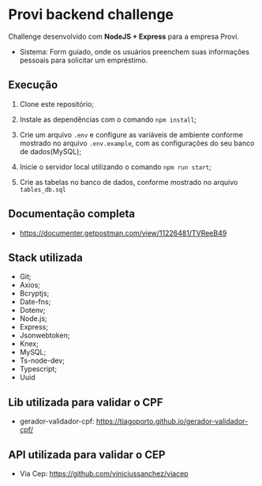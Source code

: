 # Provi backend challenge
Challenge desenvolvido com **NodeJS + Express** para a empresa Provi.

- Sistema: Form guiado, onde os usuários preenchem suas informações pessoais para solicitar um empréstimo.

## Execução
1. Clone este repositório;

2. Instale as dependências com o comando
```npm install```;

3. Crie um arquivo ```.env``` e configure as variáveis de ambiente conforme mostrado no arquivo ```.env.example```, com as configurações do seu banco de dados(MySQL);

4. Inicie o servidor local utilizando o comando ```npm run start```;

5. Crie as tabelas no banco de dados, conforme mostrado no arquivo ```tables_db.sql```

## Documentação completa
- https://documenter.getpostman.com/view/11226481/TVReeB49

## Stack utilizada
- Git;
- Axios;
- Bcryptjs;
- Date-fns;
- Dotenv;
- Node.js;
- Express;
- Jsonwebtoken;
- Knex;
- MySQL;
- Ts-node-dev;
- Typescript;
- Uuid
    
## Lib utilizada para validar o CPF
- gerador-validador-cpf: https://tiagoporto.github.io/gerador-validador-cpf/
    
## API utilizada para validar o CEP
- Via Cep: https://github.com/viniciussanchez/viacep
